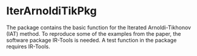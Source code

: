 # IterArnoldiTikPkg
The package contains the basic function for the Iterated Arnoldi-Tikhonov (IAT) method. To reproduce some of the examples from the paper, the software package IR-Tools is needed. A test function in the package requires IR-Tools.
